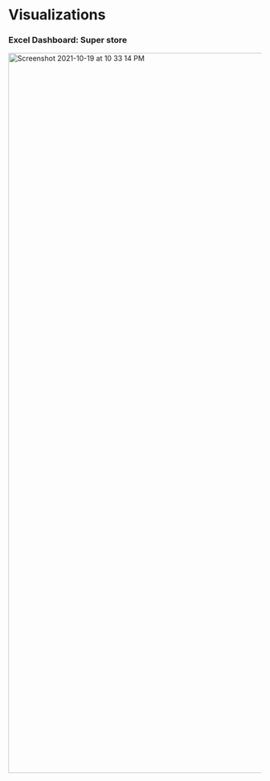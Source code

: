 # Visualizations

### Excel Dashboard: Super store

<img width="1431" alt="Screenshot 2021-10-19 at 10 33 14 PM" src="https://user-images.githubusercontent.com/47832124/137957925-738b4c69-e389-43bd-ade4-623d51b9c412.png">
